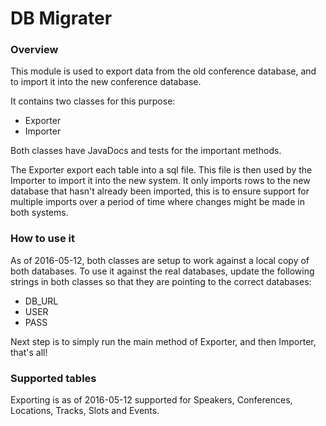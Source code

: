 # DB Migrater
### Overview
This module is used to export data from the old conference database, and to import it into the new conference database.

It contains two classes for this purpose:

* Exporter
* Importer


Both classes have JavaDocs and tests for the important methods.

The Exporter export each table into a sql file. This file is then used by the Importer to import it into the new system. It only imports rows to the new database that hasn't already been imported, this is to ensure support for multiple imports over a period of time where changes might be made in both systems.

### How to use it
As of 2016-05-12, both classes are setup to work against a local copy of both databases.
To use it against the real databases, update the following strings in both classes so that they are pointing to the correct databases:

* DB_URL
* USER 
* PASS

Next step is to simply run the main method of Exporter, and then Importer, that's all!

### Supported tables
Exporting is as of 2016-05-12 supported for Speakers, Conferences, Locations, Tracks, Slots and Events. 



